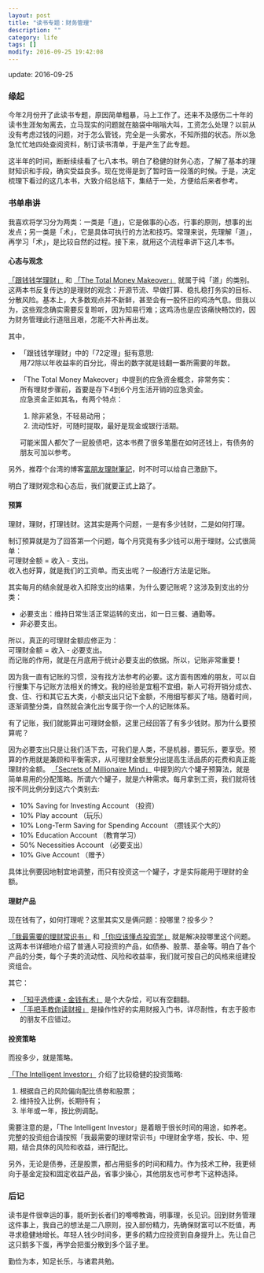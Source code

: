 ```yaml
---
layout: post
title: "读书专题：财务管理"
description: ""
category: life
tags: []
modify: 2016-09-25 19:42:08
---
```


update: 2016-09-25

### 缘起
今年2月份开了此读书专题，原因简单粗暴，马上工作了。还来不及感伤二十年的读书生涯匆匆离去，立马现实的问题就在脑袋中嗡嗡大叫，工资怎么处理？以前从没有考虑过钱的问题，对于怎么管钱，完全是一头雾水，不知所措的状态。所以急急忙忙地四处查阅资料，制订读书清单，于是产生了此专题。

这半年的时间，断断续续看了七八本书。明白了稳健的财务心态，了解了基本的理财知识和手段，确实受益良多。现在觉得是到了暂时告一段落的时候。于是，决定梳理下看过的这几本书，大致介绍总结下，集结于一处，方便给后来者参考。


### 书单串讲

我喜欢将学习分为两类：一类是「道」，它是做事的心态，行事的原则，想事的出发点；另一类是「术」，它是具体可执行的方法和技巧。常理来说，先理解「道」，再学习「术」，是比较自然的过程。接下来，就用这个流程串讲下这几本书。


#### 心态与观念

[「跟钱钱学理财」](https://www.evernote.com/l/ADApjMvufXpE8avJHt7pTLldl-zKVVmFGC4) 和 [「The Total Money Makeover」](https://www.evernote.com/l/ADC0cGzrX0VG9YnNzQgRQaKBtr8TxbjNviE) 就属于纯「道」的类别。这两本书反复传达的是理财的观念：开源节流、早做打算、稳扎稳打务实的目标、分散风险。基本上，大多数观点并不新鲜，甚至会有一股怀旧的鸡汤气息。但我以为，这些观念确实需要反复聆听，因为知易行难；这鸡汤也是应该痛快畅饮的，因为财务管理此行道阻且艰，怎能不大补再出发。

其中，

+ 「跟钱钱学理财」中的「72定理」挺有意思:     
   用72除以年收益率的百分比，得出的数字就是钱翻一番所需要的年数。

+ 「The Total Money Makeover」中提到的应急资金概念，非常务实：     
   所有理财步骤前，首要是存下4到6个月生活开销的应急资金。      
   应急资金正如其名，有两个特点：

   1. 除非紧急，不轻易动用；
   2. 流动性好，可随时提取，最好是现金或银行活期。

   可能米国人都欠了一屁股债吧，这本书费了很多笔墨在如何还钱上，有债务的朋友可加以参考。

另外，推荐个台湾的博客[富朋友理財筆記](http://blog.17rich.com/)，时不时可以给自己激励下。

明白了理财观念和心态后，我们就要正式上路了。


#### 预算

理财，理财，打理钱财。这其实是两个问题，一是有多少钱财，二是如何打理。

制订预算就是为了回答第一个问题，每个月究竟有多少钱可以用于理财。公式很简单：     
可理财金额 = 收入 - 支出。     
收入也好算，就是我们的工资单。而支出呢？一般通行方法是记账。

其实每月的结余就是收入扣除支出的结果，为什么要记账呢？这涉及到支出的分类：

+ 必要支出：维持日常生活正常运转的支出，如一日三餐、通勤等。
+ 非必要支出。

所以，真正的可理财金额应修正为：     
可理财金额 = 收入 - 必要支出。      
而记账的作用，就是在月底用于统计必要支出的依据。所以，记账非常重要！

因为我一直有记账的习惯，没有找方法参考的必要。这方面有困难的朋友，可以自行搜集下与记账方法相关的博文。我的经验是宜粗不宜细，新人可将开销分成衣、食、住、行和其它五大类，小额支出只记下金额，不用细写都买了啥。随着时间，逐渐调整分类，自然就会演化出专属于你一个人的记账体系。

有了记账，我们就能算出可理财金额，这里己经回答了有多少钱财。那为什么要预算呢？

因为必要支出只是让我们活下去，可我们是人类，不是机器，要玩乐，要享受。预算的作用就是兼顾和平衡需求，从可理财金额里分出提高生活品质的花费和真正能理财的金额。 [「Secrets of Millionaire Mind」](https://www.evernote.com/l/ADDMsAvEs_9CS7lTgxE3cy7hJTmH6cYoyRk) 中提到的六个罐子预算法，就是简单易用的分配策略。所谓六个罐子，就是六种需求。每月拿到工资，我们就将钱按不同比例分到这六个类别去:

+ 10% Saving for Investing Account （投资）
+ 10% Play account （玩乐）
+ 10% Long-Term Saving for Spending Account （攒钱买个大的）
+ 10% Education Account （教育学习）
+ 50% Necessities Account （必要支出）
+ 10% Give Account （赠予）

具体比例要因地制宜地调整，而只有投资这一个罐子，才是实际能用于理财的金额。


#### 理财产品

现在钱有了，如何打理呢？这里其实又是俩问题：投哪里？投多少？

[「我最需要的理财常识书」](https://www.evernote.com/l/ADCoGj_s9xlIMoG1xd6WSMjLyyih7JkT3y4) 和 [「你应该懂点投资学」](https://www.evernote.com/l/ADAxY94RpA5GkLB92LL3VMSGxonzUQrWphA) 就是解决投哪里这个问题。这两本书详细地介绍了普通人可投资的产品，如债券、股票、基金等。明白了各个产品的分类，每个子类的流动性、风险和收益率，我们就可按自己的风格来组建投资组合。

其它：

+ [「知乎选修课・金钱有术」](https://www.evernote.com/l/ADCikEE3ZE9LhKRVhz-KJf_ir0TiSr5Gnc8) 是个大杂烩，可以有空翻翻。
+ [「手把手教你读财报」](https://www.evernote.com/l/ADArl-NrKgVD0IDzgzjfpjWWV5GYepQwaYo) 是操作性好的实用财报入门书，详尽耐性，有志于股市的朋友不应错过。


#### 投资策略

而投多少，就是策略。

[「The Intelligent Investor」](https://www.evernote.com/l/ADDKj_8ehdVOdb-Hm3oQlOIOQNbykQ46e60) 介绍了比较稳健的投资策略:

1. 根据自己的风险偏向配比债劵和股票；
2. 维持投入比例，长期持有；
3. 半年或一年，按比例调配。

需要注意的是，「The Intelligent Investor」是着眼于很长时间的用途，如养老。完整的投资组合请按照「我最需要的理财常识书」中理财金字塔，按长、中、短期，结合具体的风险和收益，进行配比。

另外，无论是债券，还是股票，都占用挺多的时间和精力。作为技术工种，我更倾向于基金定投和固定收益产品，省事少操心，其他朋友也可参考下这种选择。


### 后记

读书是件很幸运的事，能听到长者们的噂噂教诲，明事理，长见识。回到财务管理这件事上，我自己的想法是二八原则，投入部份精力，先确保财富可以不贬值，再寻求稳健地增长。年轻人钱少时间多，更多的精力应投资到自身提升上。先让自己这只鹅多下蛋，再学会把蛋分散到多个篮子里。

勤俭为本，知足长乐，与诸君共勉。
